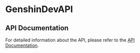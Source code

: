 # GenshinDevAPI

## API Documentation

For detailed information about the API, please refer to the [API Documentation](https://web.postman.co/workspace/291207d5-1073-4eda-b783-3fd9231b4116/documentation/36297486-70f42231-7135-4db8-934f-975eef6044c9).
